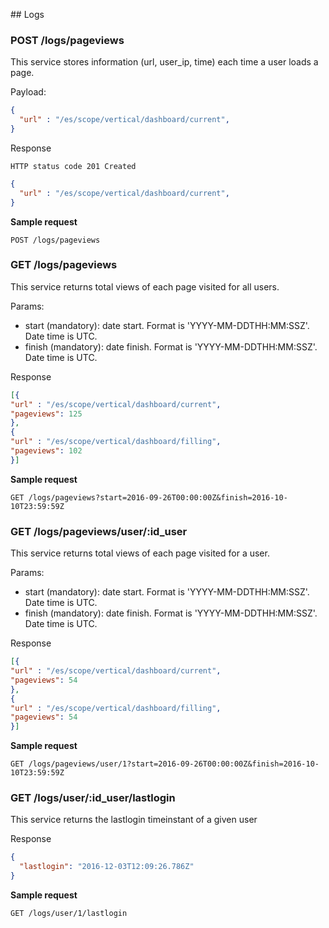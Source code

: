 ## Logs

### POST /logs/pageviews
This service stores information (url, user_ip, time) each time a user loads a page.

Payload:
```json
{
  "url" : "/es/scope/vertical/dashboard/current",
}
```

Response
```
HTTP status code 201 Created
```
```json
{
  "url" : "/es/scope/vertical/dashboard/current",
}
```

**Sample request**
```
POST /logs/pageviews
```

### GET /logs/pageviews
This service returns total views of each page visited for all users.

Params:
- start (mandatory): date start. Format is 'YYYY-MM-DDTHH:MM:SSZ'. Date time is UTC.
- finish (mandatory): date finish. Format is 'YYYY-MM-DDTHH:MM:SSZ'. Date time is UTC.

Response
```json
[{
"url" : "/es/scope/vertical/dashboard/current",
"pageviews": 125
},
{
"url" : "/es/scope/vertical/dashboard/filling",
"pageviews": 102
}]
```
**Sample request**
```
GET /logs/pageviews?start=2016-09-26T00:00:00Z&finish=2016-10-10T23:59:59Z
```


### GET /logs/pageviews/user/:id_user
This service returns total views of each page visited for a user.

Params:
- start (mandatory): date start. Format is 'YYYY-MM-DDTHH:MM:SSZ'. Date time is UTC.
- finish (mandatory): date finish. Format is 'YYYY-MM-DDTHH:MM:SSZ'. Date time is UTC.

Response
```json
[{
"url" : "/es/scope/vertical/dashboard/current",
"pageviews": 54
},
{
"url" : "/es/scope/vertical/dashboard/filling",
"pageviews": 54
}]
```
**Sample request**
```
GET /logs/pageviews/user/1?start=2016-09-26T00:00:00Z&finish=2016-10-10T23:59:59Z
```

### GET /logs/user/:id_user/lastlogin
This service returns the lastlogin timeinstant of a given user

Response
```json
{
  "lastlogin": "2016-12-03T12:09:26.786Z"
}
```
**Sample request**
```
GET /logs/user/1/lastlogin
```
